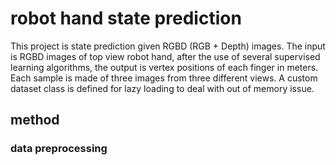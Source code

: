 # robot hand state prediction
This project is state prediction given RGBD (RGB + Depth) images. The input is RGBD images of top view robot hand, after the use of several supervised learning algorithms, the output is vertex positions of each finger in meters.<br>
Each sample is made of three images from three different views. A custom dataset class is defined for lazy loading to deal with out of memory issue.

## method
### data preprocessing
